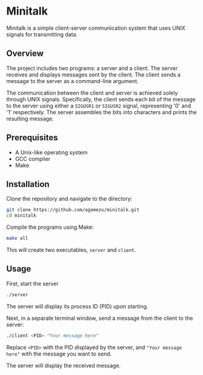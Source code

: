 # Minitalk

Minitalk is a simple client-server communication system that uses UNIX signals for transmitting data.

## Overview

The project includes two programs: a server and a client. The server receives and displays messages sent by the client. The client sends a message to the server as a command-line argument.

The communication between the client and server is achieved solely through UNIX signals. Specifically, the client sends each bit of the message to the server using either a `SIGUSR1` or `SIGUSR2` signal, representing '0' and '1' respectively. The server assembles the bits into characters and prints the resulting message.

## Prerequisites

- A Unix-like operating system
- GCC compiler
- Make

## Installation

Clone the repository and navigate to the directory:

```bash
git clone https://github.com/agomezu/minitalk.git
cd minitalk
```

Compile the programs using Make:

```bash
make all
```

This will create two executables, `server` and `client`.

## Usage

First, start the server

```bash
./server
```


The server will display its process ID (PID) upon starting.

Next, in a separate terminal window, send a message from the client to the server:

```bash
./client <PID> "Your message here"
```


Replace `<PID>` with the PID displayed by the server, and `"Your message here"` with the message you want to send.

The server will display the received message.

